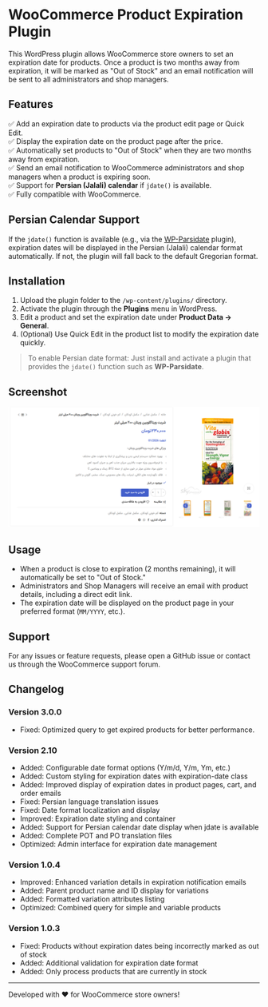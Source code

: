 # WooCommerce Product Expiration Plugin

This WordPress plugin allows WooCommerce store owners to set an expiration date for products. Once a product is two months away from expiration, it will be marked as "Out of Stock" and an email notification will be sent to all administrators and shop managers.

## Features
✅ Add an expiration date to products via the product edit page or Quick Edit.  
✅ Display the expiration date on the product page after the price.  
✅ Automatically set products to "Out of Stock" when they are two months away from expiration.  
✅ Send an email notification to WooCommerce administrators and shop managers when a product is expiring soon.  
✅ Support for **Persian (Jalali) calendar** if `jdate()` is available.  
✅ Fully compatible with WooCommerce.

## Persian Calendar Support
If the `jdate()` function is available (e.g., via the [WP-Parsidate](https://wordpress.org/plugins/wp-parsidate/) plugin), expiration dates will be displayed in the Persian (Jalali) calendar format automatically. If not, the plugin will fall back to the default Gregorian format.

## Installation
1. Upload the plugin folder to the `/wp-content/plugins/` directory.  
2. Activate the plugin through the **Plugins** menu in WordPress.  
3. Edit a product and set the expiration date under **Product Data → General**.  
4. (Optional) Use Quick Edit in the product list to modify the expiration date quickly.

> To enable Persian date format: Just install and activate a plugin that provides the `jdate()` function such as **WP-Parsidate**.

## Screenshot
![WooCommerce Product Expiration Plugin Screenshot](screenshot.png)

## Usage
- When a product is close to expiration (2 months remaining), it will automatically be set to "Out of Stock."
- Administrators and Shop Managers will receive an email with product details, including a direct edit link.
- The expiration date will be displayed on the product page in your preferred format (`MM/YYYY`, etc.).

## Support
For any issues or feature requests, please open a GitHub issue or contact us through the WooCommerce support forum.

## Changelog

### Version 3.0.0
- Fixed: Optimized query to get expired products for better performance.

### Version 2.10
- Added: Configurable date format options (Y/m/d, Y/m, Ym, etc.)
- Added: Custom styling for expiration dates with expiration-date class
- Added: Improved display of expiration dates in product pages, cart, and order emails
- Fixed: Persian language translation issues
- Fixed: Date format localization and display
- Improved: Expiration date styling and container
- Added: Support for Persian calendar date display when jdate is available
- Added: Complete POT and PO translation files
- Optimized: Admin interface for expiration date management

### Version 1.0.4
- Improved: Enhanced variation details in expiration notification emails
- Added: Parent product name and ID display for variations
- Added: Formatted variation attributes listing
- Optimized: Combined query for simple and variable products

### Version 1.0.3
- Fixed: Products without expiration dates being incorrectly marked as out of stock
- Added: Additional validation for expiration date format
- Added: Only process products that are currently in stock

---

Developed with ❤️ for WooCommerce store owners!

